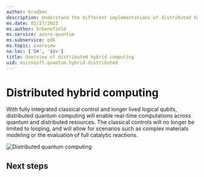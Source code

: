 ```yaml
---
author: bradben
description: Understand the different implementations of distributed hybrid quantum computing.
ms.date: 02/27/2023
ms.author: brbenefield
ms.service: azure-quantum
ms.subservice: qdk
ms.topic: overview
no-loc: ['Q#', '$$v']
title: Overview of distributed hybrid computing
uid: microsoft.quantum.hybrid.distributed
---
```


# Distributed hybrid computing

With fully integrated classical control and longer lived logical qubits, distributed quantum computing will enable real-time computations across quantum and distributed resources. The classical controls will no longer be limited to looping, and will allow for scenarios such as complex materials modeling or the evaluation of full catalytic reactions.

![Distributed quantum computing](~/media/hybrid/distributed.png)

<!-- 

## Fault tolerance

## Resource estimation

-->

## Next steps




